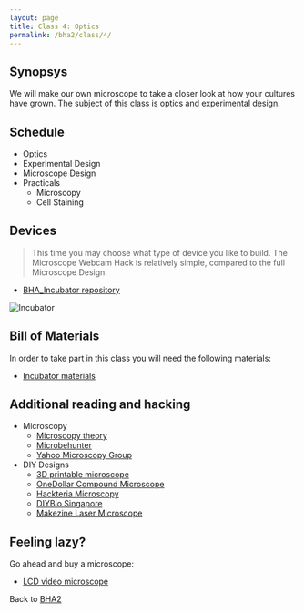 ```yaml
---
layout: page
title: Class 4: Optics
permalink: /bha2/class/4/
---
```


## Synopsys

We will make our own microscope to take a closer look at how your
cultures have grown. The subject of this class is optics and experimental design.

## Schedule

* Optics
* Experimental Design
* Microscope Design
* Practicals
  * Microscopy
  * Cell Staining

## Devices

> This time you may choose what type of device you like to build. The Microscope Webcam Hack is relatively simple, compared to the full Microscope Design.

* [BHA_Incubator repository](https://github.com/BioHackAcademy/BHA_Incubator)

![Incubator](/biofactory/class/4/Incubator.png)

## Bill of Materials

In order to take part in this class you will need the following materials:

* [Incubator materials](http://www.github.com/biohackacademy/BHA_Incubator/BoM.md)

## Additional reading and hacking

* Microscopy
  * [Microscopy theory](http://micro.magnet.fsu.edu/primer/anatomy/anatomy.html)
  * [Microbehunter](http://www.microbehunter.com/)
  * [Yahoo Microscopy Group](https://groups.yahoo.com/neo/groups/Microscope/info)
* DIY Designs
  * [3D printable microscope](http://www.thingiverse.com/thing:77450)
  * [OneDollar Compound Microscope](http://www.funsci.com/fun3_en/ucomp1/ucomp1.htm)
  * [Hackteria Microscopy](http://hackteria.org/wiki/index.php/DIY_microscopy)
  * [DIYBio Singapore](https://diybiosingapore.wordpress.com/2014/06/22/diy-webcam-microscope-sg-style-2/)
  * [Makezine Laser Microscope](http://makezine.com/projects/make-36-boards/laser-projection-microscope/)

## Feeling lazy?

Go ahead and buy a microscope:

* [LCD video microscope](https://www.conrad.nl/nl/bresser-lcd-microscoop-35-inch-40x-1600x-815889.html)

Back to [BHA2](/bha2/)
